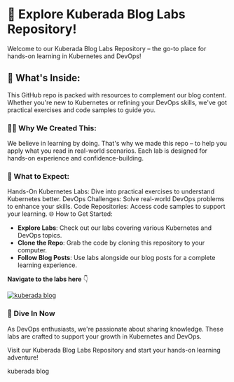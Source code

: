 # 🚀 Explore Kuberada Blog Labs Repository!

Welcome to our Kuberada Blog Labs Repository – the go-to place for hands-on learning in Kubernetes and DevOps!

## 🧭 What's Inside:
This GitHub repo is packed with resources to complement our blog content. Whether you're new to Kubernetes or refining your DevOps skills, we've got practical exercises and code samples to guide you.

### 👩‍💻 Why We Created This:
We believe in learning by doing. That's why we made this repo – to help you apply what you read in real-world scenarios. Each lab is designed for hands-on experience and confidence-building.

### 🔧 What to Expect:

Hands-On Kubernetes Labs: Dive into practical exercises to understand Kubernetes better.
DevOps Challenges: Solve real-world DevOps problems to enhance your skills.
Code Repositories: Access code samples to support your learning.
🌐 How to Get Started:

- **Explore Labs**: Check out our labs covering various Kubernetes and DevOps topics.
- **Clone the Repo**: Grab the code by cloning this repository to your computer.
- **Follow Blog Posts**: Use labs alongside our blog posts for a complete learning experience.


**Navigate to the labs here** 👇


<a href="https://github.com/kuberada/kuberada-labs">
  <img src="https://github.com/kuberada/kuberada-blog/blob/main/og/kuberada.png" alt="kuberada blog">
</a>




### 🚀 Dive In Now

As DevOps enthusiasts, we're passionate about sharing knowledge. These labs are crafted to support your growth in Kubernetes and DevOps.

Visit our Kuberada Blog Labs Repository and start your hands-on learning adventure!


kuberada blog
